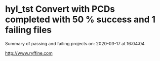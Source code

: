 # hyl_tst Convert with PCDs completed with 50 % success and 1 failing files

Summary of passing and failing projects on: 2020-03-17 at 16:04:04

http://www.ryffine.com
